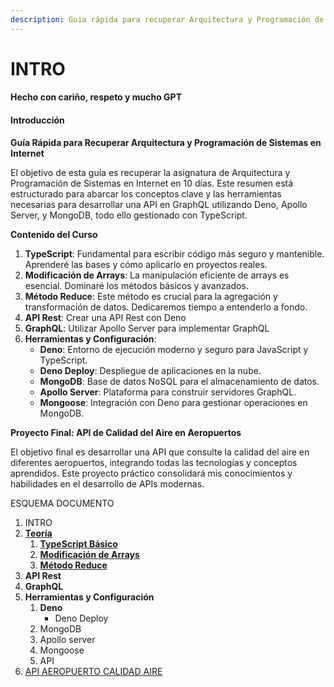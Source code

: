 ```yaml
---
description: Guia rápida para recuperar Arquitectura y Programación de Sistemas en Internet
---
```


# INTRO

#### Hecho con cariño, respeto y mucho  GPT

#### Introducción

**Guía Rápida para Recuperar Arquitectura y Programación de Sistemas en Internet**

El objetivo de esta guía es  recuperar la asignatura de Arquitectura y Programación de Sistemas en Internet en 10 días. Este resumen está estructurado para abarcar los conceptos clave y las herramientas necesarias para desarrollar una API en GraphQL utilizando Deno, Apollo Server, y MongoDB, todo ello gestionado con TypeScript.

**Contenido del Curso**

1. **TypeScript**: Fundamental para escribir código más seguro y mantenible. Aprenderé las bases y cómo aplicarlo en proyectos reales.
2. **Modificación de Arrays**: La manipulación eficiente de arrays es esencial. Dominaré los métodos básicos y avanzados.
3. **Método Reduce**: Este método es crucial para la agregación y transformación de datos. Dedicaremos tiempo a entenderlo a fondo.
4. **API Rest**: Crear una API Rest con Deno&#x20;
5. **GraphQL**: Utilizar Apollo Server para implementar GraphQL
6. **Herramientas y Configuración**:
   * **Deno**: Entorno de ejecución moderno y seguro para JavaScript y TypeScript.
   * **Deno Deploy**: Despliegue de aplicaciones en la nube.
   * **MongoDB**: Base de datos NoSQL para el almacenamiento de datos.
   * **Apollo Server**: Plataforma para construir servidores GraphQL.
   * **Mongoose**: Integración con Deno para gestionar operaciones en MongoDB.

**Proyecto Final: API de Calidad del Aire en Aeropuertos**

El objetivo final es desarrollar una API que consulte la calidad del aire en diferentes aeropuertos, integrando todas las tecnologías y conceptos aprendidos. Este proyecto práctico consolidará mis conocimientos y habilidades en el desarrollo de APIs modernas.



ESQUEMA DOCUMENTO

1. INTRO
2. [**Teoría** ](1.-teoria/)
   1. [**TypeScript Básico**](1.-teoria/1.1-tipos.md)
   2. [**Modificación de Arrays**](1.-teoria/1.2-arrays/)
   3. [ **Método Reduce**](1.-teoria/1.2-arrays/1.3-reduce.md)
3. **API Rest**
4. **GraphQL**
5. **Herramientas y Configuración**&#x20;
   1. **Deno**
      * Deno Deploy
   2. MongoDB
   3. Apollo server
   4. Mongoose
   5. API&#x20;
6. [API AEROPUERTO CALIDAD AIRE](broken-reference)

